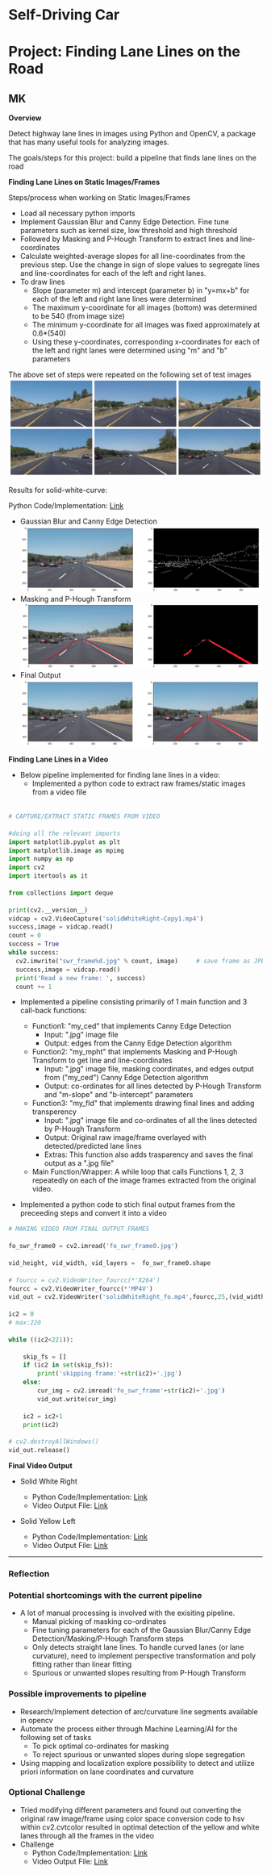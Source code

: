 # **Self-Driving Car**
# **Project: Finding Lane Lines on the Road**

## MK

**Overview**

Detect highway lane lines in images using Python and OpenCV, a package that has many useful tools for analyzing images.

The goals/steps for this project: build a pipeline that finds lane lines on the road

**Finding Lane Lines on Static Images/Frames**

Steps/process when working on Static Images/Frames
* Load all necessary python imports
* Implement Gaussian Blur and Canny Edge Detection. Fine tune parameters such as kernel size, low threshold and high threshold
* Followed by Masking and P-Hough Transform to extract lines and line-coordinates
* Calculate weighted-average slopes for all line-coordinates from the previous step. Use the change in sign of slope values to segregate lines and line-coordinates for each of the left and right lanes.
* To draw lines 
  - Slope (parameter m) and intercept (parameter b) in "y=mx+b" for each of the left and right lane lines were determined
  - The maximum y-coordinate for all images (bottom) was determined to be 540 (from image size)
  - The minimum y-coordinate for all images was  fixed approximately at 0.6*(540)
  - Using these y-coordinates, corresponding x-coordinates for each of the left and right lanes were determined using "m" and "b" parameters

The above set of steps were repeated on the following set of test images
![WI_Test_Images](./Writeup_IV/Test_Images.png)


Results for solid-white-curve:

Python Code/Implementation: [Link](./P1_Files/solidWhiteCurve.ipynb)

* Gaussian Blur and Canny Edge Detection
![WI_SolidWhiteCurve1](./Writeup_IV/WI_SolidWhiteCurve1.png)
* Masking and P-Hough Transform
![WI_SolidWhiteCurve2](./Writeup_IV/WI_SolidWhiteCurve2.png)
* Final Output
![WI_SolidWhiteCurve3](./Writeup_IV/WI_SolidWhiteCurve3.png)

**Finding Lane Lines in a Video**

- Below pipeline implemented for finding lane lines in a video:
  - Implemented a python code to extract raw frames/static images from a video file
  
```python

# CAPTURE/EXTRACT STATIC FRAMES FROM VIDEO

#doing all the relevant imports
import matplotlib.pyplot as plt
import matplotlib.image as mpimg
import numpy as np
import cv2
import itertools as it

from collections import deque

print(cv2.__version__)
vidcap = cv2.VideoCapture('solidWhiteRight-Copy1.mp4')
success,image = vidcap.read()
count = 0
success = True
while success:
  cv2.imwrite("swr_frame%d.jpg" % count, image)     # save frame as JPEG file
  success,image = vidcap.read()
  print('Read a new frame: ', success)
  count += 1

```

  - Implemented a pipeline consisting primarily of 1 main function and 3 call-back functions:
    - Function1: "my_ced" that implements Canny Edge Detection 
      - Input: ".jpg" image file
      - Output: edges from the Canny Edge Detection algorithm
    - Function2: "my_mpht" that implements Masking and P-Hough Transform to get line and line-coordinates
      - Input: ".jpg" image file, masking coordinates, and edges output from ("my_ced") Canny Edge Detection algorithm
      - Output: co-ordinates for all lines detected by P-Hough Transform and "m-slope" and "b-intercept" parameters
    - Function3: "my_fld" that implements drawing final lines and adding transperency
      - Input: ".jpg" image file and co-ordinates of all the lines detected by P-Hough Transform
      - Output: Original raw image/frame overlayed with detected/predicted lane lines
      - Extras: This function also adds trasparency and saves the final output as a ".jpg file"
    - Main Function/Wrapper: A while loop that calls Functions 1, 2, 3 repeatedly on each of the image frames extracted from the original video.

  - Implemented a python code to stich final output frames from the preceeding steps and convert it into a video
```python
# MAKING VIDEO FROM FINAL OUTPUT FRAMES

fo_swr_frame0 = cv2.imread('fo_swr_frame0.jpg')

vid_height, vid_width, vid_layers =  fo_swr_frame0.shape

# fourcc = cv2.VideoWriter_fourcc(*'X264')
fourcc = cv2.VideoWriter_fourcc(*'MP4V')
vid_out = cv2.VideoWriter('solidWhiteRight_fo.mp4',fourcc,25,(vid_width,vid_height),True)

ic2 = 0
# max:220

while ((ic2<221)):
    
    skip_fs = []
    if (ic2 in set(skip_fs)):
        print('skipping frame:'+str(ic2)+'.jpg')
    else:
        cur_img = cv2.imread('fo_swr_frame'+str(ic2)+'.jpg')
        vid_out.write(cur_img)
        
    ic2 = ic2+1
    print(ic2)
        
# cv2.destroyAllWindows()
vid_out.release()        
```

**Final Video Output**

 - Solid White Right
   - Python Code/Implementation: [Link](./P1_Files/Porject1Video-SolidWhiteRight/solidWhiteRight-mp4.ipynb)
   - Video Output File: [Link](https://www.youtube.com/watch?v=zpytp78WS78&feature=youtu.be)

  - Solid Yellow Left
    - Python Code/Implementation: [Link](./P1_Files/Project1Video-SolidYellowLeft/solidYellowLeft-mp4.ipynb)
    - Video Output File: [Link](https://youtu.be/WyAfo_056Jw) 
      
---

### Reflection

### Potential shortcomings with the current pipeline
- A lot of manual processing is involved with the exisiting pipeline.
  - Manual picking of masking co-ordinates
  - Fine tuning parameters for each of the Gaussian Blur/Canny Edge Detection/Masking/P-Hough Transform steps
  - Only detects straight lane lines. To handle curved lanes (or lane curvature), need to implement perspective transformation and poly fitting rather than linear fitting
  - Spurious or unwanted slopes resulting from P-Hough Transform

### Possible improvements to pipeline
- Research/Implement detection of arc/curvature line segments available in opencv
- Automate the process either through Machine Learning/AI for the following set of tasks
  - To pick optimal co-ordinates for masking
  - To reject spurious or unwanted slopes during slope segregation
- Using mapping and localization explore possibility to detect and utilize priori information on lane coordinates and curvature 

### Optional Challenge
- Tried modifying different parameters and found out converting the original raw image/frame using color space conversion code to hsv within cv2.cvtcolor resulted in optimal detection of the yellow and white lanes through all the frames in the video
- Challenge
  - Python Code/Implementation: [Link](/P1_Files/Project1Video-Challenge/Challenge-mp4.ipynb)
  - Video Output File: [Link](https://www.youtube.com/watch?v=ql4EMbBfreA&feature=youtu.be)
